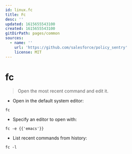 ```yaml
---
id: linux.fc
title: Fc
desc: ''
updated: 1615655543100
created: 1615655543100
gitDirPath: pages/common
sources:
  - name: ''
    url: 'https://github.com/salesforce/policy_sentry'
    license: MIT
---
```

# fc

> Open the most recent command and edit it.

- Open in the default system editor:

`fc`

- Specify an editor to open with:

`fc -e {{'emacs'}}`

- List recent commands from history:

`fc -l`

